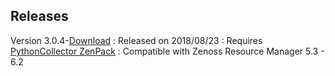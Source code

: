 Releases
--------

Version 3.0.4-<a rel="nofollow" class="external" href="https://delivery.zenoss.com/">Download</a>
:   Released on 2018/08/23
:   Requires [PythonCollector ZenPack](http://zenoss.com/product/zenpacks/pythoncollector)
:   Compatible with Zenoss Resource Manager 5.3 - 6.2

